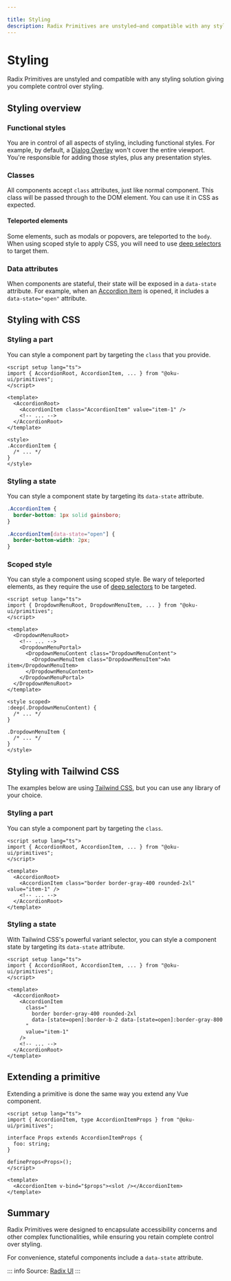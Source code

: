 ```yaml
---

title: Styling
description: Radix Primitives are unstyled—and compatible with any styling solution—giving you complete control over styling.
---
```


# Styling

<Description>
Radix Primitives are unstyled and compatible with any styling solution giving you complete control over styling.
</Description>

## Styling overview

### Functional styles

You are in control of all aspects of styling, including functional styles. For example, by default, a [Dialog Overlay](../components/dialog) won't cover the entire viewport. You're responsible for adding those styles, plus any presentation styles.

### Classes

All components accept `class` attributes, just like normal component. This class will be passed through to the DOM element. You can use it in CSS as expected.

#### Teleported elements

Some elements, such as modals or popovers, are teleported to the `body`. When using scoped style to apply CSS, you will need to use [deep selectors](https://vuejs.org/api/sfc-css-features.html#deep-selectors) to target them.

### Data attributes

When components are stateful, their state will be exposed in a `data-state` attribute. For example, when an [Accordion Item](../components/accordion) is opened, it includes a `data-state="open"` attribute.

## Styling with CSS

### Styling a part

You can style a component part by targeting the `class` that you provide.

```vue{7}
<script setup lang="ts">
import { AccordionRoot, AccordionItem, ... } from "@oku-ui/primitives";
</script>

<template>
  <AccordionRoot>
    <AccordionItem class="AccordionItem" value="item-1" />
    <!-- ... -->
  </AccordionRoot>
</template>

<style>
.AccordionItem {
  /* ... */
}
</style>
```

### Styling a state

You can style a component state by targeting its `data-state` attribute.

```css
.AccordionItem {
  border-bottom: 1px solid gainsboro;
}

.AccordionItem[data-state="open"] {
  border-bottom-width: 2px;
}
```

### Scoped style

You can style a component using scoped style. Be wary of teleported elements, as they require the use of [deep selectors](https://vuejs.org/api/sfc-css-features.html#deep-selectors) to be targeted.

```vue{7}
<script setup lang="ts">
import { DropdownMenuRoot, DropdownMenuItem, ... } from "@oku-ui/primitives";
</script>

<template>
  <DropdownMenuRoot>
    <!-- ... -->
    <DropdownMenuPortal>
      <DropdownMenuContent class="DropdownMenuContent">
        <DropdownMenuItem class="DropdownMenuItem">An item</DropdownMenuItem>
      </DropdownMenuContent>
    </DropdownMenuPortal>
  </DropdownMenuRoot>
</template>

<style scoped>
:deep(.DropdownMenuContent) {
  /* ... */
}

.DropdownMenuItem {
  /* ... */
}
</style>
```

## Styling with Tailwind CSS

The examples below are using [Tailwind CSS](https://tailwindcss.com/), but you can use any library of your choice.

### Styling a part

You can style a component part by targeting the `class`.

```vue{7}
<script setup lang="ts">
import { AccordionRoot, AccordionItem, ... } from "@oku-ui/primitives";
</script>

<template>
  <AccordionRoot>
    <AccordionItem class="border border-gray-400 rounded-2xl" value="item-1" />
    <!-- ... -->
  </AccordionRoot>
</template>
```

### Styling a state

With Tailwind CSS's powerful variant selector, you can style a component state by targeting its `data-state` attribute.

```vue{10}
<script setup lang="ts">
import { AccordionRoot, AccordionItem, ... } from "@oku-ui/primitives";
</script>

<template>
  <AccordionRoot>
    <AccordionItem
      class="
        border border-gray-400 rounded-2xl
        data-[state=open]:border-b-2 data-[state=open]:border-gray-800
      "
      value="item-1"
    />
    <!-- ... -->
  </AccordionRoot>
</template>
```

## Extending a primitive

Extending a primitive is done the same way you extend any Vue component.

```vue[CustomAccordion.vue]
<script setup lang="ts">
import { AccordionItem, type AccordionItemProps } from "@oku-ui/primitives";

interface Props extends AccordionItemProps {
  foo: string;
}

defineProps<Props>();
</script>

<template>
  <AccordionItem v-bind="$props"><slot /></AccordionItem>
</template>
```

## Summary

Radix Primitives were designed to encapsulate accessibility concerns and other complex functionalities, while ensuring you retain complete control over styling.

For convenience, stateful components include a `data-state` attribute.

::: info
Source: [Radix UI](https://www.radix-ui.com/)
:::
